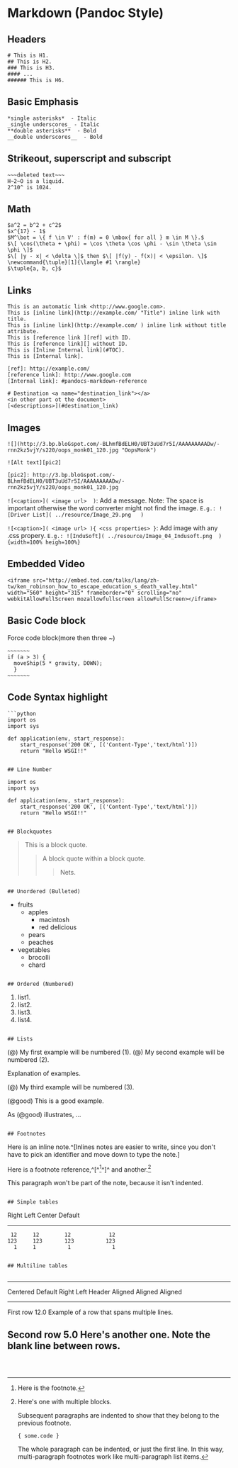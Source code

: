 # Markdown (Pandoc Style)

## Headers

```
# This is H1.
## This is H2.
### This is H3.
#### ...  
###### This is H6.  
```

## Basic Emphasis 

```
*single asterisks*  - Italic
_single underscores_ - Italic
**double asterisks**  - Bold
__double underscores__  - Bold
```

## Strikeout, superscript and subscript

```
~~~deleted text~~~  
H~2~O is a liquid.  
2^10^ is 1024. 
```

## Math

```
$a^2 = b^2 + c^2$  
$x^{17} - 1$  
$M^\bot = \{ f \in V' : f(m) = 0 \mbox{ for all } m \in M \}.$  
$\[ \cos(\theta + \phi) = \cos \theta \cos \phi - \sin \theta \sin \phi \]$  
$\[ |y - x| < \delta \]$ then $\[ |f(y) - f(x)| < \epsilon. \]$  
\newcommand{\tuple}[1]{\langle #1 \rangle}  
$\tuple{a, b, c}$  
```

## Links

```
This is an automatic link <http://www.google.com>.  
This is [inline link](http://example.com/ "Title") inline link with title.  
This is [inline link](http://example.com/ ) inline link without title attribute.  
This is [reference link ][ref] with ID.  
This is [reference link][] without ID.  
This is [Inline Internal link](#TOC).  
This is [Internal link].  

[ref]: http://example.com/  
[reference link]: http://www.google.com  
[Internal link]: #pandocs-markdown-reference 

# Destination <a name="destination_link"></a>
<in other part ot the document>
[<descriptions>](#destination_link)
```

## Images

```
![](http://3.bp.bloGspot.com/-BLhmfBdELH0/UBT3uUd7r5I/AAAAAAAAADw/-rnn2kz5vjY/s220/oops_monk01_120.jpg "OopsMonk")

![Alt text][pic2]

[pic2]: http://3.bp.bloGspot.com/-BLhmfBdELH0/UBT3uUd7r5I/AAAAAAAAADw/-rnn2kz5vjY/s220/oops_monk01_120.jpg 
```

`![<caption>]( <image url>  )`: Add a message. Note: The space is important otherwise the word converter might not find the image. `E.g.: ![Driver List]( ../resource/Image_29.png   )`

`![<caption>]( <image url> ){ <css properties> }`: Add image with any .css propery. `E.g.: ![InduSoft]( ../resource/Image_04_Indusoft.png  ){width=100% heigh=100%}`

## Embedded Video

```
<iframe src="http://embed.ted.com/talks/lang/zh-tw/ken_robinson_how_to_escape_education_s_death_valley.html"
width="560" height="315" frameborder="0" scrolling="no" 
webkitAllowFullScreen mozallowfullscreen allowFullScreen></iframe>
```

## Basic Code block

Force code block(more then three ~)

```
~~~~~~~
if (a > 3) {
  moveShip(5 * gravity, DOWN);
  }
~~~~~~~
```

## Code Syntax highlight

```
```python
import os
import sys

def application(env, start_response):  
    start_response('200 OK', [('Content-Type','text/html')])  
    return "Hello WSGI!!"
```
```

## Line Number

```
~~~~ {#pycode .python .numberLines startFrom="10"}
import os
import sys

def application(env, start_response):  
    start_response('200 OK', [('Content-Type','text/html')])  
    return "Hello WSGI!!"
~~~~
```

## Blockquotes

```
> This is a block quote.
>
> > A block quote within a block quote.
> > 
> > > Nets.
```

## Unordered (Bulleted)

```
* fruits
    + apples
        - macintosh
        - red delicious
    + pears
    + peaches
* vegetables
    + brocolli
    + chard
```

## Ordered (Numbered)

```
1. list1.
1. list2.
1. list3.
1. list4.
```

## Lists

```
(@)  My first example will be numbered (1).
(@)  My second example will be numbered (2).

Explanation of examples.

(@)  My third example will be numbered (3).  

(@good)  This is a good example.

As (@good) illustrates, ...  
```

## Footnotes

```
Here is an inline note.^[Inlines notes are easier to write, since
you don't have to pick an identifier and move down to type the
note.]  

Here is a footnote reference,^[^[^1]^]^ and another.[^longnote]

[^1]: Here is the footnote.

[^longnote]: Here's one with multiple blocks.

    Subsequent paragraphs are indented to show that they
belong to the previous footnote.

        { some.code }

    The whole paragraph can be indented, or just the first
    line.  In this way, multi-paragraph footnotes work like
    multi-paragraph list items.

This paragraph won't be part of the note, because it
isn't indented.
```

## Simple tables

```
 Right     Left     Center     Default
-------     ------ ----------   -------
     12     12        12            12
    123     123       123          123
      1     1          1             1
```

## Multiline tables


```
--------------------------
 Centered   Default           Right Left
  Header    Aligned         Aligned Aligned
----------- ------- --------------- -------------------------
   First    row                12.0 Example of a row that
                                    spans multiple lines.

  Second    row                 5.0 Here's another one. Note
                                    the blank line between
                                    rows.
--------------------------
```


